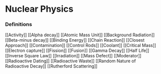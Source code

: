# Nuclear Physics

### Definitions
[[Activity]]
[[Alpha decay]]
[[Atomic Mass Unit]]
[[Background Radiation]]
[[Beta-minus decay]]
[[Binding Energy]]
[[Chain Reaction]]
[[Closest Approach]]
[[Contamination]]
[[Control Rods]]
[[Coolant]]
[[Critical Mass]]
[[Electron capture]]
[[Fission]]
[[Fusion]]
[[Gamma Decay]]
[[Half Life]]
[[Inverse Square Law]]
[[lrradiation]]
[[Mass Defect]]
[[Moderator]]
[[Radioactive Dating]]
[[Radioactive Waste]]
[[Random Nature of Radioactive Decay]]
[[Rutherford Scattering]]